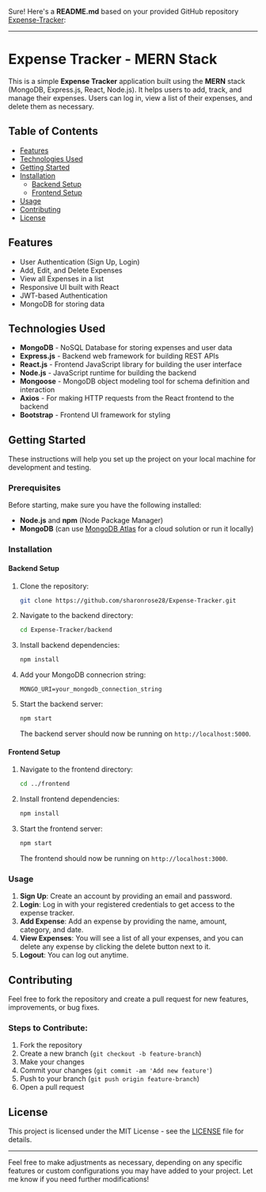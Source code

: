 Sure! Here's a **README.md** based on your provided GitHub repository [Expense-Tracker](https://github.com/sharonrose28/Expense-Tracker/):

---

# Expense Tracker - MERN Stack

This is a simple **Expense Tracker** application built using the **MERN** stack (MongoDB, Express.js, React, Node.js). It helps users to add, track, and manage their expenses. Users can log in, view a list of their expenses, and delete them as necessary.

## Table of Contents

- [Features](#features)
- [Technologies Used](#technologies-used)
- [Getting Started](#getting-started)
- [Installation](#installation)
  - [Backend Setup](#backend-setup)
  - [Frontend Setup](#frontend-setup)
- [Usage](#usage)
- [Contributing](#contributing)
- [License](#license)

## Features

- User Authentication (Sign Up, Login)
- Add, Edit, and Delete Expenses
- View all Expenses in a list
- Responsive UI built with React
- JWT-based Authentication
- MongoDB for storing data

## Technologies Used

- **MongoDB** - NoSQL Database for storing expenses and user data
- **Express.js** - Backend web framework for building REST APIs
- **React.js** - Frontend JavaScript library for building the user interface
- **Node.js** - JavaScript runtime for building the backend
- **Mongoose** - MongoDB object modeling tool for schema definition and interaction
- **Axios** - For making HTTP requests from the React frontend to the backend
- **Bootstrap** - Frontend UI framework for styling

## Getting Started

These instructions will help you set up the project on your local machine for development and testing.

### Prerequisites

Before starting, make sure you have the following installed:

- **Node.js** and **npm** (Node Package Manager)
- **MongoDB** (can use [MongoDB Atlas](https://www.mongodb.com/cloud/atlas) for a cloud solution or run it locally)

### Installation

#### Backend Setup

1. Clone the repository:

    ```bash
    git clone https://github.com/sharonrose28/Expense-Tracker.git
    ```

2. Navigate to the backend directory:

    ```bash
    cd Expense-Tracker/backend
    ```

3. Install backend dependencies:

    ```bash
    npm install
    ```

4.  Add your MongoDB connecrion string:

    ```env
    MONGO_URI=your_mongodb_connection_string
    ```

5. Start the backend server:

    ```bash
    npm start
    ```

   The backend server should now be running on `http://localhost:5000`.

#### Frontend Setup

1. Navigate to the frontend directory:

    ```bash
    cd ../frontend
    ```

2. Install frontend dependencies:

    ```bash
    npm install
    ```

3. Start the frontend server:

    ```bash
    npm start
    ```

   The frontend should now be running on `http://localhost:3000`.

### Usage

1. **Sign Up**: Create an account by providing an email and password.
2. **Login**: Log in with your registered credentials to get access to the expense tracker.
3. **Add Expense**: Add an expense by providing the name, amount, category, and date.
4. **View Expenses**: You will see a list of all your expenses, and you can delete any expense by clicking the delete button next to it.
5. **Logout**: You can log out anytime.


## Contributing

Feel free to fork the repository and create a pull request for new features, improvements, or bug fixes.

### Steps to Contribute:
1. Fork the repository
2. Create a new branch (`git checkout -b feature-branch`)
3. Make your changes
4. Commit your changes (`git commit -am 'Add new feature'`)
5. Push to your branch (`git push origin feature-branch`)
6. Open a pull request

## License

This project is licensed under the MIT License - see the [LICENSE](LICENSE) file for details.

---

Feel free to make adjustments as necessary, depending on any specific features or custom configurations you may have added to your project. Let me know if you need further modifications!

